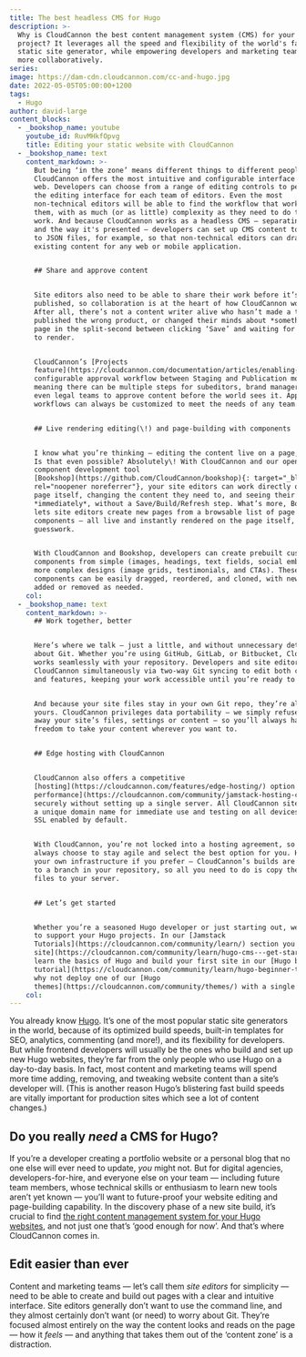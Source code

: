 ```yaml
---
title: The best headless CMS for Hugo
description: >-
  Why is CloudCannon the best content management system (CMS) for your next Hugo
  project? It leverages all the speed and flexibility of the world's fastest
  static site generator, while empowering developers and marketing teams to work
  more collaboratively.
series:
image: https://dam-cdn.cloudcannon.com/cc-and-hugo.jpg
date: 2022-05-05T05:00:00+1200
tags:
  - Hugo
author: david-large
content_blocks:
  - _bookshop_name: youtube
    youtube_id: RuvMHkfOpvg
    title: Editing your static website with CloudCannon
  - _bookshop_name: text
    content_markdown: >-
      But being ‘in the zone’ means different things to different people, so
      CloudCannon offers the most intuitive and configurable interface on the
      web. Developers can choose from a range of editing controls to personalize
      the editing interface for each team of editors. Even the most
      non-technical editors will be able to find the workflow that works for
      them, with as much (or as little) complexity as they need to do their
      work. And because CloudCannon works as a headless CMS — separating content
      and the way it's presented — developers can set up CMS content to output
      to JSON files, for example, so that non-technical editors can draw on that
      existing content for any web or mobile application. 


      ## Share and approve content


      Site editors also need to be able to share their work before it’s
      published, so collaboration is at the heart of how CloudCannon works.
      After all, there’s not a content writer alive who hasn’t made a typo,
      published the wrong product, or changed their minds about *something* on a
      page in the split-second between clicking ‘Save’ and waiting for the page
      to render.


      CloudCannon’s [Projects
      feature](https://cloudcannon.com/documentation/articles/enabling-editor-branching-with-projects/?ssg=Hugo) allows site developers to set up a
      configurable approval workflow between Staging and Publication modes,
      meaning there can be multiple steps for subeditors, brand managers and
      even legal teams to approve content before the world sees it. Approval
      workflows can always be customized to meet the needs of any team.


      ## Live rendering editing(\!) and page-building with components


      I know what you’re thinking — editing the content live on a page, in Hugo?
      Is that even possible? Absolutely\! With CloudCannon and our open-source
      component development tool
      [Bookshop](https://github.com/CloudCannon/bookshop){: target="_blank"
      rel="noopener noreferrer"}, your site editors can work directly on the
      page itself, changing the content they need to, and seeing their changes
      *immediately*, without a Save/Build/Refresh step. What’s more, Bookshop
      lets site editors create new pages from a browsable list of page
      components — all live and instantly rendered on the page itself, with no
      guesswork.


      With CloudCannon and Bookshop, developers can create prebuilt custom
      components from simple (images, headings, text fields, social embeds) to
      more complex designs (image grids, testimonials, and CTAs). These
      components can be easily dragged, reordered, and cloned, with new content
      added or removed as needed.
    col:
  - _bookshop_name: text
    content_markdown: >-
      ## Work together, better


      Here’s where we talk — just a little, and without unnecessary detail —
      about Git. Whether you’re using GitHub, GitLab, or Bitbucket, CloudCannon
      works seamlessly with your repository. Developers and site editors can use
      CloudCannon simultaneously via two-way Git syncing to edit both content
      and features, keeping your work accessible until you’re ready to publish.


      And because your site files stay in your own Git repo, they’re always
      yours. CloudCannon privileges data portability — we simply refuse to lock
      away your site’s files, settings or content — so you’ll always have the
      freedom to take your content wherever you want to.


      ## Edge hosting with CloudCannon


      CloudCannon also offers a competitive
      [hosting](https://cloudcannon.com/features/edge-hosting/) option on a global CDN [with stellar
      performance](https://cloudcannon.com/community/jamstack-hosting-comparison/), allowing you to deploy quickly and
      securely without setting up a single server. All CloudCannon sites receive
      a unique domain name for immediate use and testing on all devices, with
      SSL enabled by default. 


      With CloudCannon, you’re not locked into a hosting agreement, so you can
      always choose to stay agile and select the best option for you. Host on
      your own infrastructure if you prefer — CloudCannon’s builds are committed
      to a branch in your repository, so all you need to do is copy the static
      files to your server.


      ## Let’s get started


      Whether you’re a seasoned Hugo developer or just starting out, we’re here
      to support your Hugo projects. In our [Jamstack
      Tutorials](https://cloudcannon.com/community/learn/) section you can learn [how to set up and configure a Hugo
      site](https://cloudcannon.com/community/learn/hugo-cms---get-started-with-cloudcannon/) to get the most out of CloudCannon, or
      learn the basics of Hugo and build your first site in our [Hugo beginner’s
      tutorial](https://cloudcannon.com/community/learn/hugo-beginner-tutorial/). Or if you'd prefer to jump straight in,
      why not deploy one of our [Hugo
      themes](https://cloudcannon.com/community/themes/) with a single click, and start exploring?
    col:
---
```

You already know [Hugo](https://gohugo.io/). It’s one of the most popular static site generators in the world, because of its optimized build speeds, built-in templates for SEO, analytics, commenting (and more\!), and its flexibility for developers. But while frontend developers will usually be the ones who build and set up new Hugo websites, they’re far from the only people who use Hugo on a day-to-day basis. In fact, most content and marketing teams will spend more time adding, removing, and tweaking website content than a site’s developer will. (This is another reason Hugo’s blistering fast build speeds are vitally important for production sites which see a lot of content changes.)

## Do you really *need* a CMS for Hugo?

If you’re a developer creating a portfolio website or a personal blog that no one else will ever need to update, *you* might not. But for digital agencies, developers-for-hire, and everyone else on your team — including future team members, whose technical skills or enthusiasm to learn new tools aren’t yet known — you’ll want to future-proof your website editing and page-building capability. In the discovery phase of a new site build, it’s crucial to find [the right content management system for your Hugo websites](https://cloudcannon.com/hugo-cms/), and not just one that’s ‘good enough for now’. And that’s where CloudCannon comes in.

## Edit easier than ever

Content and marketing teams — let’s call them *site editors* for simplicity — need to be able to create and build out pages with a clear and intuitive interface. Site editors generally don’t want to use the command line, and they almost certainly don’t want (or need) to worry about Git. They’re focused almost entirely on the way the content looks and reads on the page — how it *feels* — and anything that takes them out of the ‘content zone’ is a distraction.